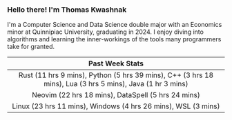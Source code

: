 
### Hello there! I'm Thomas Kwashnak

I'm a Computer Science and Data Science double major with an Economics
minor at Quinnipiac University, graduating in 2024.
I enjoy diving into algorithms and learning the inner-workings of the tools
many programmers take for granted.

| Past Week Stats |
| :---: |
| Rust (11 hrs 9 mins), Python (5 hrs 39 mins), C++ (3 hrs 18 mins), Lua (3 hrs 5 mins), Java (1 hr 3 mins) |
| Neovim (22 hrs 18 mins), DataSpell (5 hrs 24 mins) |
| Linux (23 hrs 11 mins), Windows (4 hrs 26 mins), WSL (3 mins) |

